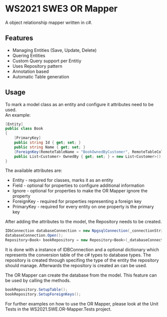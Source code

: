 # WS2021 SWE3 OR Mapper

A object relationship mapper written in c#.

## Features

+ Managing Entities (Save, Update, Delete)
+ Quering Entities
+ Custom Query support per Entitiy
+ Uses Repository pattern
+ Annotation based
+ Automatic Table generation

## Usage

To mark a model class as an entity and configure it attributes need to be used.
<br>
An example:
```csharp
[Entity]
public class Book
{
    [PrimaryKey]
    public string Id { get; set; }
    public string Name { get; set; }
    [ForeignKey(RemoteTableName = "BookOwnedByCustomer", RemoteTableColumnName = "customerid", ColumnName = "broughtbookid")]
    public List<Customer> OwnedBy { get; set; } = new List<Customer>();
}
```
The available attributes are:
+ Entity - required for classes, marks it as an entity
+ Field - optional for properties to configure additional information
+ Ignore  - optional for properties to make the OR Mapper ignore the property
+ ForeignKey - required for properties representing a foreign key
+ PrimaryKey - required for every entity on one property is the primary key

After adding the attributes to the model, the Repository needs to be created.

```csharp
IDbConnection databaseConnection = new NpgsqlConnection(_connectionString);
databaseConnection.Open();
Repository<Book> bookRepository = new Repository<Book>(_databaseConnection);
```
It is done with a instance of IDBConnection and a optional dictionary which represents the conversion table of the c# types to database types.
The repository is created through specifing the type of the entity the repository should manage.
Afterwards the repository is created an can be used.

The OR Mapper can create the database from the model. This feature can be used by calling the methods.
```csharp
bookRepository.SetupTable();
bookRepository.SetupForeignKeys();
```

For further examples on how to use the OR Mapper, please look at the Unit Tests in the WS2021.SWE.OR-Mapper.Tests project.
